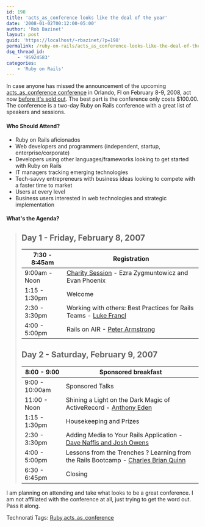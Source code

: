 ```yaml
---
id: 198
title: 'acts_as_conference looks like the deal of the year'
date: '2008-01-02T00:12:00-05:00'
author: 'Rob Bazinet'
layout: post
guid: 'https://localhost/~rbazinet/?p=198'
permalink: /ruby-on-rails/acts_as_conference-looks-like-the-deal-of-the-year/
dsq_thread_id:
    - '95924583'
categories:
    - 'Ruby on Rails'
---
```


In case anyone has missed the announcement of the upcoming [acts\_as\_conference conference](https://www.actsasconference.com/) in Orlando, Fl on February 8-9, 2008, act now [before it's sold out](https://rorblog.techcfl.com/2007/12/28/less-than-two-weeks-left-to-get-the-aac-discount/). The best part is the conference only costs $100.00. The conference is a two-day Ruby on Rails conference with a great list of speakers and sessions.

#### Who Should Attend?

- Ruby on Rails aficionados
- Web developers and programmers (independent, startup, enterprise/corporate)
- Developers using other languages/frameworks looking to get started with Ruby on Rails
- IT managers tracking emerging technologies
- Tech-savvy entrepreneurs with business ideas looking to compete with a faster time to market
- Users at every level
- Business users interested in web technologies and strategic implementation
 
#### What's the Agenda?

> ## Day 1 - Friday, February 8, 2007
> 
>  | 7:30 - 8:45am | Registration |
> |---|---|
> | 9:00am - Noon | [Charity Session](https://www.actsasconference.com/charity-session) - Ezra Zygmuntowicz and Evan Phoenix |
> | 1:15 - 1:30pm | Welcome |
> | 2:30 - 3:30pm | Working with others: Best Practices for Rails Teams - [Luke Francl](https://www.actsasconference.com/speakers/luke-francl) |
> | 4:00 - 5:00pm | Rails on AIR - [Peter Armstrong](https://www.actsasconference.com/speakers/peter-armstrong) |
> 
> ## Day 2 - Saturday, February 9, 2007
> 
>  | 8:00 - 9:00 | Sponsored breakfast |
> |---|---|
> | 9:00 - 10:00am | Sponsored Talks |
> | 11:00 - Noon | Shining a Light on the Dark Magic of ActiveRecord - [Anthony Eden](https://www.actsasconference.com/speakers/anthony-eden) |
> | 1:15 - 1:30pm | Housekeeping and Prizes |
> | 2:30 - 3:30pm | Adding Media to Your Rails Application - [Dave Naffis and Josh Owens](https://www.actsasconference.com/speakers/dave-naffis-josh-owens) |
> | 4:00 - 5:00pm | Lessons from the Trenches ? Learning from the Rails Bootcamp - [Charles Brian Quinn](https://www.actsasconference.com/speakers/charles-brian-quinn) |
> | 6:30 - 6:45pm | Closing |

 I am planning on attending and take what looks to be a great conference. I am not affiliated with the conference at all, just trying to get the word out. Pass it along. <div class="wlWriterSmartContent" style="display:inline;margin:0;padding:0;">Technorati Tags: [Ruby](https://technorati.com/tags/Ruby),[acts\_as\_conference](https://technorati.com/tags/Apple%20Mac)[](https://technorati.com/tags/OSX)</div>